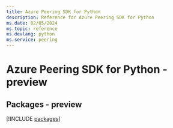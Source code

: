```yaml
---
title: Azure Peering SDK for Python
description: Reference for Azure Peering SDK for Python
ms.date: 02/05/2024
ms.topic: reference
ms.devlang: python
ms.service: peering
---
```

# Azure Peering SDK for Python - preview
## Packages - preview
[!INCLUDE [packages](peering-index.md)]